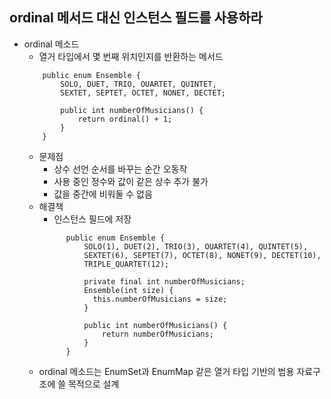 ## ordinal 메서드 대신 인스턴스 필드를 사용하라
* ordinal 메소드 
  * 열거 타입에서 몇 번째 위치인지를 반환하는 메서드
  ```
      public enum Ensemble {
          SOLO, DUET, TRIO, OUARTET, QUINTET, 
          SEXTET, SEPTET, OCTET, NONET, DECTET;
          
          public int numberOfMusicians() {
              return ordinal() + 1;
          } 
      }
  ```  
  * 문제점
    * 상수 선언 순서를 바꾸는 순간 오동작
    * 사용 중인 정수와 값이 같은 상수 추가 불가
    * 값을 중간에 비워둘 수 없음
  * 해결책
    * 인스턴스 필드에 저장
    ```
          public enum Ensemble {
              SOLO(1), DUET(2), TRIO(3), OUARTET(4), QUINTET(5), 
              SEXTET(6), SEPTET(7), OCTET(8), NONET(9), DECTET(10), 
              TRIPLE_QUARTET(12);
              
              private final int numberOfMusicians;
              Ensemble(int size) {
                this.numberOfMusicians = size;
              }
              
              public int numberOfMusicians() {
                  return numberOfMusicians;
              } 
          }
      ```  
  * ordinal 메소드는 EnumSet과 EnumMap 같은 열거 타입 기반의 범용 자료구조에 쓸 목적으로 설계
  